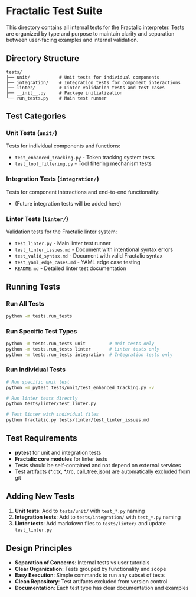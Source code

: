 # Fractalic Test Suite

This directory contains all internal tests for the Fractalic interpreter. Tests are organized by type and purpose to maintain clarity and separation between user-facing examples and internal validation.

## Directory Structure

```
tests/
├── unit/           # Unit tests for individual components
├── integration/    # Integration tests for component interactions  
├── linter/         # Linter validation tests and test cases
├── __init__.py     # Package initialization
└── run_tests.py    # Main test runner
```

## Test Categories

### Unit Tests (`unit/`)
Tests for individual components and functions:
- `test_enhanced_tracking.py` - Token tracking system tests
- `test_tool_filtering.py` - Tool filtering mechanism tests

### Integration Tests (`integration/`)
Tests for component interactions and end-to-end functionality:
- (Future integration tests will be added here)

### Linter Tests (`linter/`)
Validation tests for the Fractalic linter system:
- `test_linter.py` - Main linter test runner
- `test_linter_issues.md` - Document with intentional syntax errors
- `test_valid_syntax.md` - Document with valid Fractalic syntax
- `test_yaml_edge_cases.md` - YAML edge case testing
- `README.md` - Detailed linter test documentation

## Running Tests

### Run All Tests
```bash
python -m tests.run_tests
```

### Run Specific Test Types
```bash
python -m tests.run_tests unit         # Unit tests only
python -m tests.run_tests linter       # Linter tests only  
python -m tests.run_tests integration  # Integration tests only
```

### Run Individual Tests
```bash
# Run specific unit test
python -m pytest tests/unit/test_enhanced_tracking.py -v

# Run linter tests directly
python tests/linter/test_linter.py

# Test linter with individual files
python fractalic.py tests/linter/test_linter_issues.md
```

## Test Requirements

- **pytest** for unit and integration tests
- **Fractalic core modules** for linter tests
- Tests should be self-contained and not depend on external services
- Test artifacts (*.ctx, *.trc, call_tree.json) are automatically excluded from git

## Adding New Tests

1. **Unit tests**: Add to `tests/unit/` with `test_*.py` naming
2. **Integration tests**: Add to `tests/integration/` with `test_*.py` naming  
3. **Linter tests**: Add markdown files to `tests/linter/` and update `test_linter.py`

## Design Principles

- **Separation of Concerns**: Internal tests vs user tutorials
- **Clear Organization**: Tests grouped by functionality and scope
- **Easy Execution**: Simple commands to run any subset of tests
- **Clean Repository**: Test artifacts excluded from version control
- **Documentation**: Each test type has clear documentation and examples
